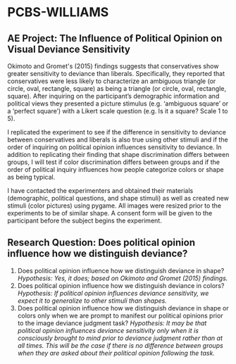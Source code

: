 # PCBS-WILLIAMS

## AE Project: The Influence of Political Opinion on Visual Deviance Sensitivity ##
Okimoto and Gromet's (2015) findings suggests that conservatives show greater sensitivity to deviance than liberals. Specifically, they reported that conservatives were less likely to characterize an ambiguous triangle (or circle, oval, rectangle, square) as being a triangle (or circle, oval, rectangle, square). After inquiring on the participant’s demographic information and political views they presented a picture stimulus (e.g. ‘ambiguous square’ or a ‘perfect square’) with a Likert scale question (e.g. Is it a square? Scale 1 to 5). 

I replicated the experiment to see if the difference in sensitivity to deviance between conservatives and liberals is also true using other stimuli and if the order of inquiring on political opinion influences sensitivity to deviance. In addition to replicating their finding that shape discrimination differs between groups, I will test if color discrimination differs between groups and if the order of political inquiry influences how people categorize colors or shape as being typical. 

I have contacted the experimenters and obtained their materials (demographic, political questions, and shape stimuli) as well as created new stimuli (color pictures) using pygame.  All images were resized prior to the experiments to be of similar shape. A consent form will be given to the participant before the subject begins the experiment. 

## Research Question: Does political opinion influence how we distinguish deviance? ##
1.	Does political opinion influence how we distinguish deviance in shape? 
*Hypothesis: Yes, it does; based on Okimoto and Gromet (2015) findings.*
2.	Does political opinion influence how we distinguish deviance in colors?
*Hypothesis: If political opinion influences deviance sensitivity, we expect it to generalize to other stimuli than shapes.*
3.	Does political opinion influence how we distinguish deviance in shape or colors only when we are prompt to manifest our political opinions prior to the image deviance judgment task?
*Hypothesis: It may be that political opinion influences deviance sensitivity only when it is consciously brought to mind prior to deviance judgment rather than at all times. This will be the case if there is no difference between groups when they are asked about their political opinion following the task.*
